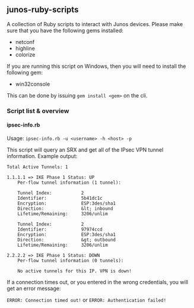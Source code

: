 ## junos-ruby-scripts

A collection of Ruby scripts to interact with Junos devices. Please make sure that you have the following
gems installed:

- netconf
- highline
- colorize

If you are running this script on Windows, then you will need to install the following gem:

- win32console

This can be done by issuing `gem install <gem>` on the cli.

### Script list & overview

#### ipsec-info.rb

Usage: `ipsec-info.rb -u <username> -h <host> -p`

This script will query an SRX and get all of the IPsec VPN tunnel information. Example output:

	Total Active Tunnels: 1
    
    1.1.1.1 => IKE Phase 1 Status: UP
        Per-flow tunnel information (1 tunnel):

        Tunnel Index:           2
        Identifier:             5b41dc1c
        Encryption:             ESP:3des/sha1
        Direction:              &lt; inbound
        Lifetime/Remaining:     3206/unlim

        Tunnel Index:           2
        Identifier:             97974ccd
        Encryption:             ESP:3des/sha1
        Direction:              &gt; outbound
        Lifetime/Remaining:     3206/unlim

    2.2.2.2 => IKE Phase 1 Status: DOWN
        Per-flow tunnel information (0 tunnels):

        No active tunnels for this IP. VPN is down!
        
If a connection times out, or you entered in the wrong credentials, you will get an error message:
    
`ERROR: Connection timed out!` or `ERROR: Authentication failed!`
